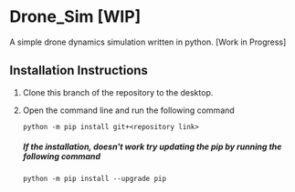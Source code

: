 # Drone_Sim [WIP]
A simple drone dynamics simulation written in python. [Work in Progress]

## Installation Instructions
1. Clone this branch of the repository to the desktop.
2. Open the command line and run the following command

   `python -m pip install git+<repository link>`
   
   ##### If the installation, doesn't work try updating the pip by running the following command
   `python -m pip install --upgrade pip`
